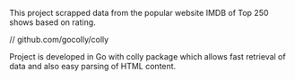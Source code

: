 This project scrapped data from the popular website IMDB of Top 250 shows based on rating.

// github.com/gocolly/colly



Project is developed in Go with colly package which allows fast retrieval of data and also easy parsing of HTML content.
